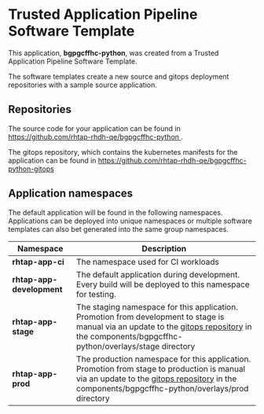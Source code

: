 # Trusted Application Pipeline Software Template

This application, **bgpgcffhc-python**, was created from a Trusted Application Pipeline Software Template.

The software templates create a new source and gitops deployment repositories with a sample source application. 

## Repositories

The source code for your application can be found in [https://github.com/rhtap-rhdh-qe/bgpgcffhc-python ](https://github.com/rhtap-rhdh-qe/bgpgcffhc-python ).
 
The gitops repository, which contains the kubernetes manifests for the application can be found in 
[https://github.com/rhtap-rhdh-qe/bgpgcffhc-python-gitops ](https://github.com/rhtap-rhdh-qe/bgpgcffhc-python-gitops ) 

## Application namespaces 

The default application will be found in the following namespaces. Applications can be deployed into unique namespaces or multiple software templates can also bet generated into the same group namespaces.  

|  Namespace   |  Description   |  
| -------- | -------- |
| **rhtap-app-ci** | The namespace used for CI workloads |
| **rhtap-app-development** | The default application during development. Every build will be deployed to this namespace for testing. |
| **rhtap-app-stage** | The staging namespace for this application. Promotion from development to stage is manual via an update to the [gitops repository](https://github.com/rhtap-rhdh-qe/bgpgcffhc-python-gitops ) in the components/bgpgcffhc-python/overlays/stage directory |
| **rhtap-app-prod** | The production namespace for this application. Promotion from stage to production is manual via an update to the [gitops repository](https://github.com/rhtap-rhdh-qe/bgpgcffhc-python-gitops ) in the components/bgpgcffhc-python/overlays/prod directory |